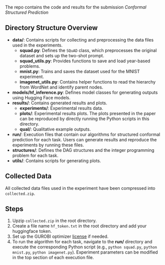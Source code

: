The repo contains the code and results for the submission *Conformal Structured Prediction*

## Directory Structure Overview
- **data/**: Contains scripts for collecting and preprocessing the data files used in the experiments.
  - **squad.py**: Defines the `SQuAD` class, which preprocesses the original dataset and sets up the two-shot prompt.
  - **squad_utils.py**: Provides functions to save and load year-based problems.
  - **mnist.py**: Trains and saves the dataset used for the MNIST experiment.
  - **imagenet_utils.py**: Contains helper functions to read the hierarchy from WordNet and identify parent nodes.
- **models/hf_inference.py**: Defines model classes for generating outputs using Hugging Face models.
- **results/**: Contains generated results and plots.
  - **experiments/**: Experimental results data.
  - **plots/**: Experimental results plots. The plots presented in the paper can be reproduced by directly running the Python scripts in this directory.
  - **qual/**: Qualitative example outputs.
- **run/**: Execution files that contain our algorithms for structured conformal prediction for each task. Users can generate results and reproduce the experiments by running these files.
- **structures/**: Defines the DAG structures and the integer programming problem for each task.
- **utils/**: Contains scripts for generating plots.

## Collected Data
All collected data files used in the experiment have been compressed into `collected.zip`. 

## Steps
1. Upzip `collected.zip` in the root directory.
2. Create a file name `hf_token.txt` in the root directory and add your huggingface token.
3. Set up the GUROBI optimizer [license](https://www.gurobi.com/solutions/licensing/) if needed.
4. To run the algorithm for each task, navigate to the **run/** directory and execute the corresponding Python script (e.g., `python squad.py`, `python mnist.py`, `python imagenet.py`). Experiment parameters can be modified in the top section of each execution file.

